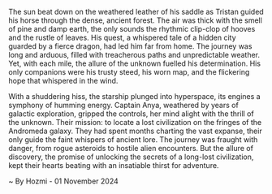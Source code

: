 
The sun beat down on the weathered leather of his saddle as Tristan guided his horse through the dense, ancient forest. The air was thick with the smell of pine and damp earth, the only sounds the rhythmic clip-clop of hooves and the rustle of leaves. His quest, a whispered tale of a hidden city guarded by a fierce dragon, had led him far from home. The journey was long and arduous, filled with treacherous paths and unpredictable weather. Yet, with each mile, the allure of the unknown fuelled his determination. His only companions were his trusty steed, his worn map, and the flickering hope that whispered in the wind.

With a shuddering hiss, the starship plunged into hyperspace, its engines a symphony of humming energy. Captain Anya, weathered by years of galactic exploration, gripped the controls, her mind alight with the thrill of the unknown. Their mission: to locate a lost civilization on the fringes of the Andromeda galaxy. They had spent months charting the vast expanse, their only guide the faint whispers of ancient lore.  The journey was fraught with danger, from rogue asteroids to hostile alien encounters. But the allure of discovery, the promise of unlocking the secrets of a long-lost civilization, kept their hearts beating with an insatiable thirst for adventure. 

~ By Hozmi - 01 November 2024
